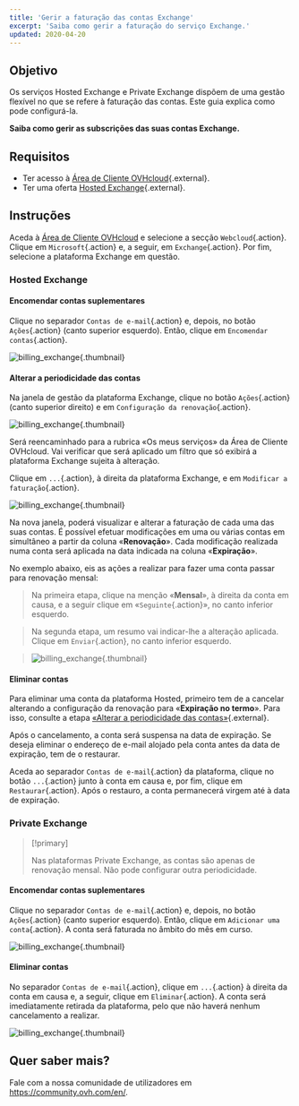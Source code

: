 ```yaml
---
title: 'Gerir a faturação das contas Exchange'
excerpt: 'Saiba como gerir a faturação do serviço Exchange.'
updated: 2020-04-20
---
```


## Objetivo

Os serviços Hosted Exchange e Private Exchange dispõem de uma gestão flexível no que se refere à faturação das contas. Este guia explica como pode configurá-la.

**Saiba como gerir as subscrições das suas contas Exchange.**

## Requisitos

- Ter acesso à [Área de Cliente OVHcloud](https://www.ovh.com/auth/?action=gotomanager&from=https://www.ovh.pt/&ovhSubsidiary=pt){.external}.
- Ter uma oferta [Hosted Exchange](https://www.ovhcloud.com/pt/emails/hosted-exchange/){.external}.

## Instruções

Aceda à [Área de Cliente OVHcloud](https://www.ovh.com/auth/?action=gotomanager&from=https://www.ovh.pt/&ovhSubsidiary=pt) e selecione a secção `Webcloud`{.action}. Clique em `Microsoft`{.action} e, a seguir, em `Exchange`{.action}. Por fim, selecione a plataforma Exchange em questão.

### Hosted Exchange 

#### Encomendar contas suplementares

Clique no separador `Contas de e-mail`{.action} e, depois, no botão `Ações`{.action} (canto superior esquerdo). Então, clique em `Encomendar contas`{.action}.

![billing_exchange](images/billing-exchange-00.png){.thumbnail}

#### Alterar a periodicidade das contas <a name="periodicity"></a>

Na janela de gestão da plataforma Exchange, clique no botão `Ações`{.action} (canto superior direito) e em `Configuração da renovação`{.action}. 

![billing_exchange](images/billing-exchange-01.png){.thumbnail}

Será reencaminhado para a rubrica «Os meus serviços» da Área de Cliente OVHcloud. Vai verificar que será aplicado um filtro que só exibirá a plataforma Exchange sujeita à alteração.

Clique em `...`{.action}, à direita da plataforma Exchange, e em `Modificar a faturação`{.action}.

![billing_exchange](images/billing-exchange-02.png){.thumbnail}

Na nova janela, poderá visualizar e alterar a faturação de cada uma das suas contas. É possível efetuar modificações em uma ou várias contas em simultâneo a partir da coluna «**Renovação**». Cada modificação realizada numa conta será aplicada na data indicada na coluna «**Expiração**». 

No exemplo abaixo, eis as ações a realizar para fazer uma conta passar para renovação mensal:

> Na primeira etapa, clique na menção «**Mensal**», à direita da conta em causa, e a seguir clique em «`Seguinte`{.action}», no canto inferior esquerdo.

> Na segunda etapa, um resumo vai indicar-lhe a alteração aplicada. Clique em `Enviar`{.action}, no canto inferior esquerdo.

> ![billing_exchange](images/billing-exchange-03.png){.thumbnail}

#### Eliminar contas

Para eliminar uma conta da plataforma Hosted, primeiro tem de a cancelar alterando a configuração da renovação para «**Expiração no termo**». Para isso, consulte a etapa [«Alterar a periodicidade das contas»](./#alterar-a-periodicidade-das-contas){.external}.

Após o cancelamento, a conta será suspensa na data de expiração. Se deseja eliminar o endereço de e-mail alojado pela conta antes da data de expiração, tem de o restaurar.

Aceda ao separador `Contas de e-mail`{.action} da plataforma, clique no botão `...`{.action} junto à conta em causa e, por fim, clique em `Restaurar`{.action}. Após o restauro, a conta permanecerá virgem até à data de expiração.

### Private Exchange

> [!primary]
>
> Nas plataformas Private Exchange, as contas são apenas de renovação mensal. Não pode configurar outra periodicidade.

#### Encomendar contas suplementares

Clique no separador `Contas de e-mail`{.action} e, depois, no botão `Ações`{.action} (canto superior esquerdo). Então, clique em `Adicionar uma conta`{.action}. A conta será faturada no âmbito do mês em curso.

![billing_exchange](images/billing-exchange-06.png){.thumbnail}

#### Eliminar contas

No separador `Contas de e-mail`{.action}, clique em `...`{.action} à direita da conta em causa e, a seguir, clique em `Eliminar`{.action}.  A conta será imediatamente retirada da plataforma, pelo que não haverá nenhum cancelamento a realizar.

![billing_exchange](images/billing-exchange-07.png){.thumbnail}

## Quer saber mais?

Fale com a nossa comunidade de utilizadores em <https://community.ovh.com/en/>.